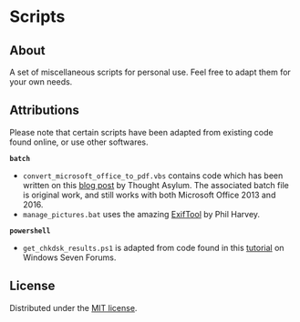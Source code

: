 # Scripts

## About

A set of miscellaneous scripts for personal use. Feel free to adapt them for your own needs.

## Attributions

Please note that certain scripts have been adapted from existing code found online, or use other softwares.

**`batch`**
 - `convert_microsoft_office_to_pdf.vbs` contains code which has been written on this [blog post](http://www.thoughtasylum.com/blog/2012/12/20/vbscript-to-convert-microsoft-office-files-word-excel-powerp.html) by Thought Asylum.  The associated batch file is original work, and still works with both Microsoft Office 2013 and 2016.
 - `manage_pictures.bat` uses the amazing [ExifTool](https://www.sno.phy.queensu.ca/~phil/exiftool/) by Phil Harvey.

**`powershell`**

 - `get_chkdsk_results.ps1` is adapted from code found in this [tutorial](https://www.sevenforums.com/tutorials/96938-check-disk-chkdsk-read-event-viewer-log.html) on Windows Seven Forums.

## License

Distributed under the [MIT license](http://opensource.org/licenses/MIT).